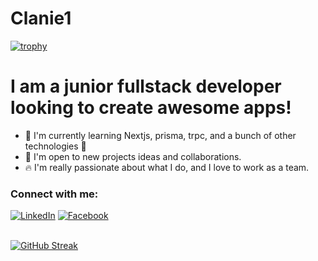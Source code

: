 # Clanie1

[![trophy](https://github-profile-trophy.vercel.app/?username=Clanie1&theme=nord&column=6&row=1&margin-w=15)](https://github.com/ryo-ma/github-profile-trophy)


# I am a junior fullstack developer looking to create awesome apps!

- 📖 I'm currently learning Nextjs, prisma, trpc, and a bunch of other technologies 🥴
- 👥 I'm open to new projects ideas and collaborations.
- 🔥 I'm really passionate about what I do, and I love to work as a team.

### Connect with me: 
<a href="https://www.linkedin.com/in/daniel-barocio-2746981a0" target="_blank"><img src="https://img.shields.io/badge/LinkedIn-0077B5?style=for-the-badge&logo=linkedin&logoColor=white" alt="LinkedIn"></a>
<a href="https://www.facebook.com/daniel.barocio.16" target="_blank"><img src="https://img.shields.io/badge/Facebook-1877F2?style=for-the-badge&logo=facebook&logoColor=white" alt="Facebook"></a>
<br/><br/>


[![GitHub Streak](https://streak-stats.demolab.com/?user=Clanie1)](https://git.io/streak-stats)
